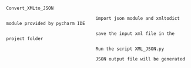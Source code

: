 
                                                           Convert_XMLto_JSON
                                                           
                                      import json module and xmltodict module provided by pycharm IDE
                                      
                                      save the input xml file in the project folder 
                                      
                                      Run the script XML_JSON.py
                                      
                                      JSON output file will be generated
                                      
                                     

